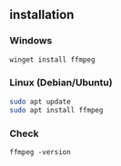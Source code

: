 ## installation

### Windows

```bash
winget install ffmpeg 
```

### Linux (Debian/Ubuntu)

```bash
sudo apt update
sudo apt install ffmpeg
```

### Check
```
ffmpeg -version
```
